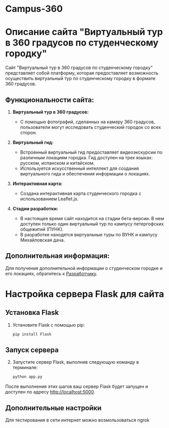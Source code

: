 # Campus-360

# Описание сайта "Виртуальный тур в 360 градусов по студенческому городку"

Сайт "Виртуальный тур в 360 градусов по студенческому городку" представляет собой платформу, которая предоставляет возможность осуществить виртуальный тур по студенческому городку в формате 360 градусов. 

## Функциональности сайта:

1. **Виртуальный тур в 360 градусов:**
   - С помощью фотографий, сделанных на камеру 360 градусов, пользователи могут исследовать студенческий городок со всех сторон.
   
2. **Виртуальный гид:**
   - Встроенный виртуальный гид предоставляет видеоэкскурсии по различным локациям городка. Гид доступен на трех языках: русском, испанском и китайском.
   - Используется искусственный интеллект для создания виртуального гида и обеспечения информации о локациях.
   
3. **Интерактивная карта:**
   - Создана интерактивная карта студенческого городка с использованием Leaflet.js.
   
4. **Стадии разработки:**
   - В настоящее время сайт находится на стадии бета-версии. В нем доступен только один виртуальный тур по кампусу петергофских общежитий (ПУНК).
   - В разработке находятся виртуальные туры по ВУНК и кампусу Михайловская дача.

## Дополнительная информация:

Для получения дополнительной информации о студенческом городке и его локациях, обратитесь к [Разработчику](https://t.me/Almaitri).


# Настройка сервера Flask для сайта

## Установка Flask

1. Установите Flask с помощью pip:

    ```bash
    pip install Flask
    ```

## Запуск сервера

2. Запустите сервер Flask, выполнив следующую команду в терминале:

    ```bash
    python app.py
    ```

После выполнения этих шагов ваш сервер Flask будет запущен и доступен по адресу [http://localhost:5000](http://localhost:5000).

## Дополнительные настройки

Для тестирования в сети интернет можно возмользоваться ngrok
